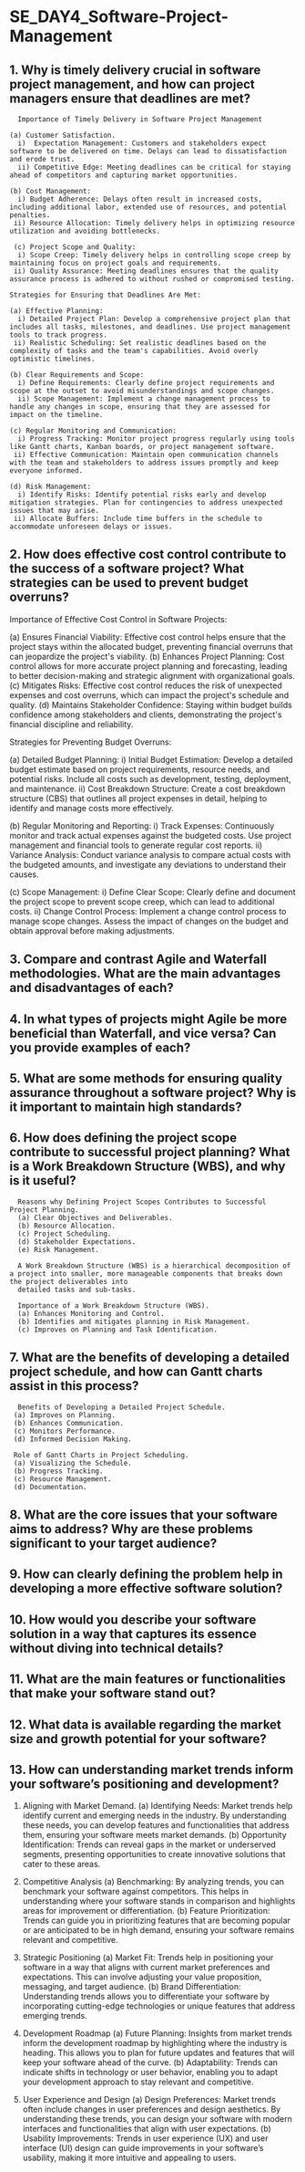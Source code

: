 # SE_DAY4_Software-Project-Management
## 1. Why is timely delivery crucial in software project management, and how can project managers ensure that deadlines are met?

      Importance of Timely Delivery in Software Project Management

    (a) Customer Satisfaction.
      i)  Expectation Management: Customers and stakeholders expect software to be delivered on time. Delays can lead to dissatisfaction and erode trust.
      ii) Competitive Edge: Meeting deadlines can be critical for staying ahead of competitors and capturing market opportunities.

    (b) Cost Management:
      i) Budget Adherence: Delays often result in increased costs, including additional labor, extended use of resources, and potential penalties.
     ii) Resource Allocation: Timely delivery helps in optimizing resource utilization and avoiding bottlenecks.

     (c) Project Scope and Quality:
      i) Scope Creep: Timely delivery helps in controlling scope creep by maintaining focus on project goals and requirements.
     ii) Quality Assurance: Meeting deadlines ensures that the quality assurance process is adhered to without rushed or compromised testing.

    Strategies for Ensuring that Deadlines Are Met:

    (a) Effective Planning:
      i) Detailed Project Plan: Develop a comprehensive project plan that includes all tasks, milestones, and deadlines. Use project management tools to track progress.
     ii) Realistic Scheduling: Set realistic deadlines based on the complexity of tasks and the team's capabilities. Avoid overly optimistic timelines.

    (b) Clear Requirements and Scope:
      i) Define Requirements: Clearly define project requirements and scope at the outset to avoid misunderstandings and scope changes.
      ii) Scope Management: Implement a change management process to handle any changes in scope, ensuring that they are assessed for impact on the timeline.

    (c) Regular Monitoring and Communication:
      i) Progress Tracking: Monitor project progress regularly using tools like Gantt charts, Kanban boards, or project management software.
     ii) Effective Communication: Maintain open communication channels with the team and stakeholders to address issues promptly and keep everyone informed.

    (d) Risk Management:
      i) Identify Risks: Identify potential risks early and develop mitigation strategies. Plan for contingencies to address unexpected issues that may arise.
     ii) Allocate Buffers: Include time buffers in the schedule to accommodate unforeseen delays or issues.

## 2. How does effective cost control contribute to the success of a software project? What strategies can be used to prevent budget overruns?
     
 Importance of Effective Cost Control in Software Projects:

 (a) Ensures Financial Viability: Effective cost control helps ensure that the project stays within the allocated budget, preventing financial overruns that can jeopardize 
                                  the project's viability.
 (b) Enhances Project Planning: Cost control allows for more accurate project planning and forecasting, leading to better decision-making and strategic alignment with 
                                organizational goals.
 (c) Mitigates Risks: Effective cost control reduces the risk of unexpected expenses and cost overruns, which can impact the project's schedule and quality.
 (d) Maintains Stakeholder Confidence: Staying within budget builds confidence among stakeholders and clients, demonstrating the project's financial discipline and 
                                       reliability.

Strategies for Preventing Budget Overruns:

(a) Detailed Budget Planning:
  i) Initial Budget Estimation: Develop a detailed budget estimate based on project requirements, resource needs, and potential risks. Include all costs such as development, 
                                testing, deployment, and maintenance.
 ii) Cost Breakdown Structure: Create a cost breakdown structure (CBS) that outlines all project expenses in detail, helping to identify and manage costs more effectively.

(b) Regular Monitoring and Reporting:
  i) Track Expenses: Continuously monitor and track actual expenses against the budgeted costs. Use project management and financial tools to generate regular cost reports.
 ii) Variance Analysis: Conduct variance analysis to compare actual costs with the budgeted amounts, and investigate any deviations to understand their causes.

(c) Scope Management:
  i) Define Clear Scope: Clearly define and document the project scope to prevent scope creep, which can lead to additional costs.
 ii) Change Control Process: Implement a change control process to manage scope changes. Assess the impact of changes on the budget and obtain approval before making 
                             adjustments.

## 3. Compare and contrast Agile and Waterfall methodologies. What are the main advantages and disadvantages of each?
## 4. In what types of projects might Agile be more beneficial than Waterfall, and vice versa? Can you provide examples of each?
## 5. What are some methods for ensuring quality assurance throughout a software project? Why is it important to maintain high standards?
## 6. How does defining the project scope contribute to successful project planning? What is a Work Breakdown Structure (WBS), and why is it useful?

      Reasons why Defining Project Scopes Contributes to Successful Project Planning.
      (a) Clear Objectives and Deliverables.
      (b) Resource Allocation.
      (c) Project Scheduling.
      (d) Stakeholder Expectations.
      (e) Risk Management.

      A Work Breakdown Structure (WBS) is a hierarchical decomposition of a project into smaller, more manageable components that breaks down the project deliverables into 
      detailed tasks and sub-tasks.

      Importance of a Work Breakdown Structure (WBS).
      (a) Enhances Monitoring and Control.
      (b) Identifies and mitigates planning in Risk Management.
      (c) Improves on Planning and Task Identification.
      
## 7. What are the benefits of developing a detailed project schedule, and how can Gantt charts assist in this process?

      Benefits of Developing a Detailed Project Schedule.
     (a) Improves on Planning.
     (b) Enhances Communication.
     (c) Monitors Performance.
     (d) Informed Decision Making.

     Role of Gantt Charts in Project Scheduling.
     (a) Visualizing the Schedule.
     (b) Progress Tracking.
     (c) Resource Management.
     (d) Documentation. 
 
## 8. What are the core issues that your software aims to address? Why are these problems significant to your target audience?
## 9. How can clearly defining the problem help in developing a more effective software solution?
## 10. How would you describe your software solution in a way that captures its essence without diving into technical details?
## 11. What are the main features or functionalities that make your software stand out?
## 12. What data is available regarding the market size and growth potential for your software?
## 13. How can understanding market trends inform your software’s positioning and development?

  1. Aligning with Market Demand.
   (a) Identifying Needs: Market trends help identify current and emerging needs in the industry. By understanding these needs, you can develop features and functionalities 
                          that address them, ensuring your software meets market demands.
   (b) Opportunity Identification: Trends can reveal gaps in the market or underserved segments, presenting opportunities to create innovative solutions that cater to these 
                                   areas.

  2. Competitive Analysis
   (a) Benchmarking: By analyzing trends, you can benchmark your software against competitors. This helps in understanding where your software stands in comparison and 
                     highlights areas for improvement or differentiation.
   (b) Feature Prioritization: Trends can guide you in prioritizing features that are becoming popular or are anticipated to be in high demand, ensuring your software 
                               remains relevant and competitive.

  3. Strategic Positioning
   (a) Market Fit: Trends help in positioning your software in a way that aligns with current market preferences and expectations. This can involve adjusting your value 
                   proposition, messaging, and target audience.
   (b) Brand Differentiation: Understanding trends allows you to differentiate your software by incorporating cutting-edge technologies or unique features that address 
                              emerging trends.

  4. Development Roadmap
   (a) Future Planning: Insights from market trends inform the development roadmap by highlighting where the industry is heading. This allows you to plan for future updates 
                        and features that will keep your software ahead of the curve.
   (b) Adaptability: Trends can indicate shifts in technology or user behavior, enabling you to adapt your development approach to stay relevant and competitive.

  5. User Experience and Design
   (a) Design Preferences: Market trends often include changes in user preferences and design aesthetics. By understanding these trends, you can design your software with 
                           modern interfaces and functionalities that align with user expectations.
   (b) Usability Improvements: Trends in user experience (UX) and user interface (UI) design can guide improvements in your software’s usability, making it more intuitive 
                               and appealing to users.
